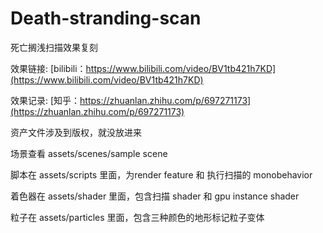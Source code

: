 # Death-stranding-scan
 死亡搁浅扫描效果复刻

 效果链接: [bilibili：https://www.bilibili.com/video/BV1tb421h7KD](https://www.bilibili.com/video/BV1tb421h7KD) 
 
 效果记录: [知乎：https://zhuanlan.zhihu.com/p/697271173](https://zhuanlan.zhihu.com/p/697271173) 
 
 资产文件涉及到版权，就没放进来
 
 场景查看 assets/scenes/sample scene
 
 脚本在 assets/scripts 里面，为render feature 和 执行扫描的 monobehavior
 
 着色器在 assets/shader 里面，包含扫描 shader 和 gpu instance shader
 
 粒子在 assets/particles 里面，包含三种颜色的地形标记粒子变体
 
